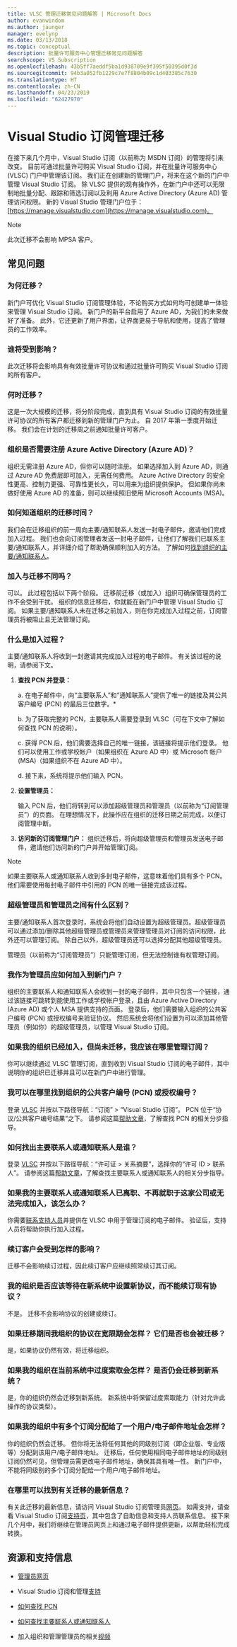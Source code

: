 ```yaml
---
title: VLSC 管理迁移常见问题解答 | Microsoft Docs
author: evanwindom
ms.author: jaunger
manager: evelynp
ms.date: 03/13/2018
ms.topic: conceptual
description: 批量许可服务中心管理迁移常见问题解答
searchscope: VS Subscription
ms.openlocfilehash: 43b5ff7aeddf5ba1d938709e9f395f50395d0f3d
ms.sourcegitcommit: 94b3a052fb1229c7e7f8804b09c1d403385c7630
ms.translationtype: HT
ms.contentlocale: zh-CN
ms.lasthandoff: 04/23/2019
ms.locfileid: "62427970"
---
```

# <a name="visual-studio-subscriptions-administration-migration"></a>Visual Studio 订阅管理迁移

在接下来几个月中，Visual Studio 订阅（以前称为 MSDN 订阅）的管理将引来改变。 目前可通过批量许可购买 Visual Studio 订阅，并在批量许可服务中心 (VLSC) 门户中管理该订阅。 我们正在创建新的管理门户，将来在这个新的门户中管理 Visual Studio 订阅。 除 VLSC 提供的现有操作外，在新门户中还可以无限制地批量分配、跟踪和筛选订阅以及利用 Azure Active Directory (Azure AD) 管理访问权限。 新的 Visual Studio 管理门户位于：[https://manage.visualstudio.com](https://manage.visualstudio.com)。

> [!Note]
> 此次迁移不会影响 MPSA 客户。

## <a name="frequently-asked-questions"></a>常见问题

### <a name="why-is-it-changing"></a>为何迁移？
新门户可优化 Visual Studio 订阅管理体验，不论购买方式如何均可创建单一体验来管理 Visual Studio 订阅。 新门户的新平台启用了 Azure AD，为我们的未来做好了准备。 此外，它还更新了用户界面，让界面更易于导航和使用，提高了管理员的工作效率。

### <a name="who-will-be-impacted"></a>谁将受到影响？
此次迁移将会影响具有有效批量许可协议和通过批量许可购买 Visual Studio 订阅的所有客户。

### <a name="when-is-it-changing"></a>何时迁移？
这是一次大规模的迁移，将分阶段完成，直到具有 Visual Studio 订阅的有效批量许可协议的所有客户都迁移到新的管理门户为止。 自 2017 年第一季度开始迁移。 我们会在计划的迁移周之前通知批量许可客户。

### <a name="does-my-organization-need-to-sign-up-for-azure-active-directory-azure-ad"></a>组织是否需要注册 Azure Active Directory (Azure AD)？
组织无需注册 Azure AD，但你可以随时注册。 如果选择加入到 Azure AD，则通过 Azure AD 免费层即可加入，无需任何费用。 Azure Active Directory 的安全性更高、控制力更强、可靠性更长久，可以用来为组织提供保护。 但如果你尚未做好使用 Azure AD 的准备，则可以继续照旧使用 Microsoft Accounts (MSA)。

### <a name="how-do-i-know-when-my-organization-will-be-migrated"></a>如何知道组织的迁移时间？
我们会在迁移组织的前一周向主要/通知联系人发送一封电子邮件，邀请他们完成加入过程。 我们也会向订阅管理者发送一封电子邮件，让他们了解我们已联系主要/通知联系人，并详细介绍了帮助确保顺利加入的方法。 了解如何[找到组织的主要/通知联系人](#how-do-i-find-out-who-my-primary-or-notices-contact-is)。

### <a name="is-onboarding-different-from-migration"></a>加入与迁移不同吗？
可以。  此过程包括以下两个阶段。 迁移前迁移（或加入）组织可确保管理员的工作不会受到干扰。 组织的信息迁移后，你就能在新门户中管理 Visual Studio 订阅。 如果主要/通知联系人未在迁移之前加入，则在你完成加入过程之前，订阅管理员将被阻止且无法管理订阅。

### <a name="what-is-the-onboarding-process"></a>什么是加入过程？
主要/通知联系人将收到一封邀请其完成加入过程的电子邮件。
有关该过程的说明，请参阅下文。
1. **查找 PCN 并登录：**

    a. 在电子邮件中，向“主要联系人”和“通知联系人”提供了唯一的链接及其公共客户编号 (PCN) 的最后三位数字。*

    b. 为了获取完整的 PCN，主要联系人需要登录到 VLSC（可在下文中了解如何查找 PCN 的说明）。

    c. 获得 PCN 后，他们需要选择自己的唯一链接，该链接将提示他们登录。 他们可以使用工作或学校帐户（如果组织在 Azure AD 中）或 Microsoft 帐户 (MSA)（如果组织不在 Azure AD 中）。

    d. 接下来，系统将提示他们输入 PCN。

2. **设置管理员：**

    输入 PCN 后，他们将转到可以添加超级管理员和管理员（以前称为“订阅管理员”）的页面。 在理想情况下，此操作应在组织的迁移日期之前完成，以便订阅管理中断。

3. **访问新的订阅管理门户：** 组织迁移后，将向超级管理员和管理员发送电子邮件，邀请他们访问新的门户并开始管理订阅。

> [!NOTE]
> 如果主要联系人或通知联系人收到多封电子邮件，这意味着他们具有多个 PCN。 他们需要使用每封电子邮件中引用的 PCN 的唯一链接完成该过程。

### <a name="what-is-the-difference-between-a-super-admin-and-an-administrator"></a>超级管理员和管理员之间有什么区别？
主要/通知联系人首次登录时，系统会将他们自动设置为超级管理员。超级管理员可以通过添加/删除其他超级管理员或管理员来管理管理员对订阅的访问权限，此外还可以管理订阅。 除自己以外，超级管理员还可以选择分配其他超级管理员。

管理员（以前称为“订阅管理员”）只能管理订阅，但无法控制谁有权管理订阅。

### <a name="how-will-i-as-an-administrator-onboard-to-the-new-portal"></a>我作为管理员应如何加入到新门户？
组织的主要联系人和通知联系人会收到一封的电子邮件，其中只包含一个链接，通过该链接可跳转到能使用工作或学校帐户登录，且由 Azure Active Directory (Azure AD) 或个人 MSA 提供支持的页面。 登录后，他们需要输入组织的公共客户编号 (PCN) 或授权编号来验证协议。 然后系统会将他们设置为可以添加其他管理员（例如你）的超级管理员，以管理 Visual Studio 订阅。

### <a name="where-do-i-manage-subscriptions-if-my-organization-has-been-onboarded-but-hasnt-been-migrated"></a>如果我的组织已经加入，但尚未迁移，我应该在哪里管理订阅？
你可以继续通过 VLSC 管理订阅，直到收到 Visual Studio 订阅的电子邮件，其中说明你的组织已迁移并且可以在新门户中进行管理。

### <a name="where-can-i-locate-my-organizations-public-customer-number-pcn-or-authorization-number"></a>我可以在哪里找到组织的公共客户编号 (PCN) 或授权编号？
登录 [VLSC](https://www.microsoft.com/Licensing/servicecenter/default.aspx) 并按以下路径导航：“订阅” > “Visual Studio 订阅”。 PCN 位于“协议/公共客户编号结果”之下。 请参阅这篇[帮助文章](find-pcn.md)，了解查找 PCN 的相关分步指导。

### <a name="how-do-i-find-out-who-my-primary-or-notices-contact-is"></a>如何找出主要联系人或通知联系人是谁？
登录 [VLSC](https://www.microsoft.com/Licensing/servicecenter/default.aspx) 并按以下路径导航：“许可证 > 关系摘要”，选择你的“许可 ID > 联系人”。 请参阅这篇[帮助文章](find-primary-contact.md)，了解查找主要联系人或通知联系人的相关分步指导。

### <a name="what-if-my-primary-or-notices-contact-is-gone-no-longer-with-the-company-or-not-available-to-complete-onboarding"></a>如果我的主要联系人或通知联系人已离职、不再就职于这家公司或无法完成加入，该怎么办？
你需要[联系支持人员](https://visualstudio.microsoft.com/subscriptions/support/#talktous)并提供在 VLSC 中用于管理订阅的电子邮件。 验证后，支持人员将帮助你执行加入过程。

### <a name="what-will-happen-with-renewing-customers"></a>续订客户会受到怎样的影响？
迁移不会影响续订过程，因此续订客户应继续照常续订其订阅。

### <a name="should-my-organization-wait-to-set-up-a-new-agreement-in-the-new-system-rather-than-renew-an-existing-agreement"></a>我的组织是否应该等待在新系统中设置新协议，而不能续订现有协议？
不是。  迁移不会影响协议的创建或续订。

### <a name="what-if-my-organizations-agreement-is-in-the-grace-period-during-the-transition-will-they-also-be-migrated"></a>如果迁移期间我组织的协议在宽限期会怎样？ 它们是否也会被迁移？
是，如果协议仍然有效，将迁移组织。

### <a name="what-if-my-organization-has-over-claimed-in-the-current-system-will-we-still-be-migrated-to-the-new-system"></a>如果我的组织在当前系统中过度索取会怎样？ 是否仍会迁移到新系统？
是，你的组织仍然会迁移到新系统。 新系统中将保留过度索取能力（针对允许此操作的协议类型）。

### <a name="what-if-my-organization-has-more-than-one-subscription-assigned-to-a-single-useremail-address"></a>如果我的组织中有多个订阅分配给了一个用户/电子邮件地址会怎样？
你的组织仍然会迁移。  但你将无法将任何其他的同级别订阅（即企业版、专业版等）分配到该用户/电子邮件地址。 迁移后，任何使用相同电子邮件地址的同级别订阅仍然可见，但管理员需更改电子邮件地址，确保其具有唯一性。 新门户中，不能将同级别的多个订阅分配给一个用户/电子邮件地址。

### <a name="where-can-i-find-the-most-up-to-date-information-about-the-migration"></a>在哪里可以找到有关迁移的最新信息？
有关此迁移的最新信息，请访问 Visual Studio 订阅管理员[网页](https://aka.ms/vs-admin)。 如需支持，请查看 Visual Studio 订阅[支持页](http://visualstudio.microsoft.com/subscriptions/support/#!collections/962-subscriptions)，其中包含了自助信息和支持人员联系信息。 接下来几个月中，我们将继续在管理员网页上和通过电子邮件提供更新，以帮助轻松完成转换。

## <a name="resources-and-support-information"></a>资源和支持信息
- [管理员网页](https://visualstudio.microsoft.com/subscriptions-administration/)

- Visual Studio 订阅和管理[支持](https://visualstudio.microsoft.com/subscriptions/support/)

- [如何查找 PCN](find-pcn.md)

- [如何查找主要联系人或通知联系人](find-primary-contact.md)

- 加入组织和管理管理员的相关[视频](https://www.youtube.com/watch?v=ZmnywYGSFMg&list=PLReL099Y5nRfDyvvwzNDBaZe7qTxmuM2T&index=1&t=0s)
